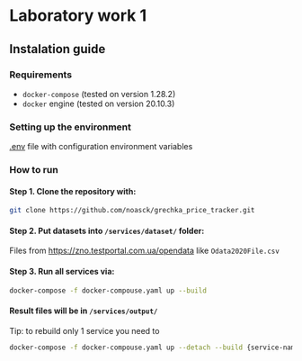 # Laboratory work 1 

## Instalation guide

### Requirements

- ```docker-compose``` (tested on version 1.28.2)
- ```docker``` engine (tested on version 20.10.3)

### Setting up the environment

[.env](./.env.test) file with configuration environment variables

### How to run
#### Step 1. Clone the repository with:

``` bash
git clone https://github.com/noasck/grechka_price_tracker.git
```

#### Step 2. Put datasets into `/services/dataset/` folder:
   Files from https://zno.testportal.com.ua/opendata
   like `Odata2020File.csv`

#### Step 3. Run all services via:

``` bash
docker-compose -f docker-compouse.yaml up --build
```

#### Result files will be in `/services/output/`

Tip: to rebuild only 1 service you need to
``` bash
docker-compose -f docker-compouse.yaml up --detach --build {service-name}
```
